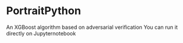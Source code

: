 # PortraitPython
An XGBoost algorithm based on adversarial verification
You can run it directly on Jupyternotebook
